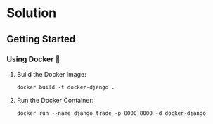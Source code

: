 # Solution
 
## Getting Started

### Using Docker 🐳

1. Build the Docker image:
   ```
   docker build -t docker-django .
   ```

2. Run the Docker Container:
   ```
   docker run --name django_trade -p 8000:8000 -d docker-django
   ```

